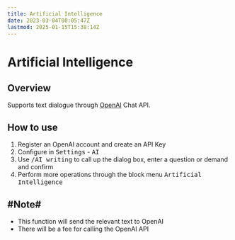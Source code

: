 ```yaml
---
title: Artificial Intelligence
date: 2023-03-04T00:05:47Z
lastmod: 2025-01-15T15:38:14Z
---
```


# Artificial Intelligence

## Overview

Supports text dialogue through [OpenAI](https://openai.com/) Chat API.

## How to use

1. Register an OpenAI account and create an API Key
2. Configure in <kbd>Settings</kbd>​ - <kbd>AI</kbd>​
3. Use <kbd>/AI writing</kbd>​ to call up the dialog box, enter a question or demand and confirm
4. Perform more operations through the block menu <kbd>Artificial Intelligence</kbd>​

## #Note#​

* This function will send the relevant text to OpenAI
* There will be a fee for calling the OpenAI API
